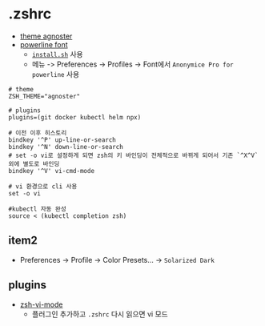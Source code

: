 # .zshrc

- [theme agnoster](https://github.com/ohmyzsh/ohmyzsh/wiki/Themes#agnoster)
- [powerline font](https://github.com/powerline/fonts)
  - [`install.sh`](https://github.com/powerline/fonts#installation) 사용
  - 메뉴 -> Preferences -> Profiles ->  Font에서 `Anonymice Pro for powerline` 사용

```.zshrc
# theme
ZSH_THEME="agnoster"

# plugins
plugins=(git docker kubectl helm npx)

# 이전 이후 히스토리
bindkey '^P' up-line-or-search
bindkey '^N' down-line-or-search
# set -o vi로 설정하게 되면 zsh의 키 바인딩이 전체적으로 바뀌게 되어서 기존 `^X^V`외에 별도로 바인딩
bindkey '^V' vi-cmd-mode

# vi 환경으로 cli 사용
set -o vi

#kubectl 자동 완성
source < (kubectl completion zsh)
```
## item2
- Preferences -> Profile -> Color Presets... -> `Solarized Dark` 

## plugins
- [zsh-vi-mode](https://github.com/jeffreytse/zsh-vi-mode#as-an-oh-my-zsh-custom-plugin)
  - 플러그인 추가하고 `.zshrc` 다시 읽으면 vi 모드
